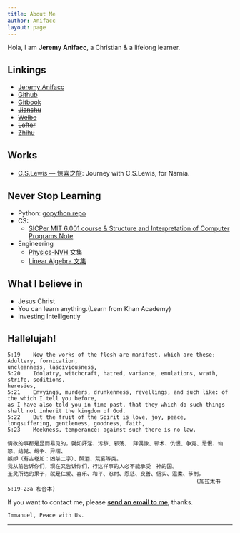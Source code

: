 ```yaml
---
title: About Me
author: Anifacc
layout: page
---
```


Hola, I am __Jeremy Anifacc__, a Christian & a lifelong learner.

## Linkings

- [Jeremy Anifacc][1]
- [Github][2]
- [Gitbook][3]
- [~~Jianshu~~][4]
- [~~Weibo~~][5]
- [~~Lofter~~][6]
- [~~Zhihu~~][7]

## Works

- [C.S.Lewis — 惊喜之旅](http://jeremyanifaccc.pythonanywhere.com/): Journey with C.S.Lewis, for Narnia.

## Never Stop Learning

- Python: [gopython repo](https://github.com/JeremiahZhang/gopython/)
- CS: 
    - [SICPer MIT 6.001 course & Structure and Interpretation of Computer Programs Note](https://jeremiahzhang.github.io/SICPer/)
- Engineering
    - [Physics-NVH 文集](https://www.jianshu.com/nb/8041870)
    - [Linear Algebra 文集](https://www.jianshu.com/nb/7906919)

## What I believe in

- Jesus Christ
- You can learn anything.(Learn from Khan Academy)
- Investing Intelligently

## Hallelujah!

```
5:19    Now the works of the flesh are manifest, which are these; Adultery, fornication, 
uncleanness, lasciviousness,
5:20    Idolatry, witchcraft, hatred, variance, emulations, wrath, strife, seditions, 
heresies,
5:21    Envyings, murders, drunkenness, revellings, and such like: of the which I tell you before, 
as I have also told you in time past, that they which do such things shall not inherit the kingdom of God.
5:22    But the fruit of the Spirit is love, joy, peace, longsuffering, gentleness, goodness, faith,
5:23    Meekness, temperance: against such there is no law.

情欲的事都是显而易见的，就如奸淫、污秽、邪荡、 拜偶像、邪术、仇恨、争竞、忌恨、恼怒、结党、纷争、异端、 
嫉妒（有古卷加：凶杀二字）、醉酒、荒宴等类。  
我从前告诉你们，现在又告诉你们，行这样事的人必不能承受　神的国。   
圣灵所结的果子，就是仁爱、喜乐、和平、忍耐、恩慈、良善、信实、温柔、节制。  
                                                           (加拉太书 5:19-23a 和合本)
```

If you want to contact me, please __[send an email to me][10]__, thanks.

	Immanuel, Peace with Us.

---

[1]:	http://jeremiahzhang.github.io/
[2]:	https://github.com/JeremiahZhang
[3]:	https://www.gitbook.com/@jeremiahzhang
[4]:	http://www.jianshu.com/u/e5fdf29b3150
[5]:	http://weibo.com/ZhangXiaowoStef
[6]:  http://anifacc.lofter.com/
[7]:  https://www.zhihu.com/people/TolifAnifacc
[10]: mailto:zhangleisuda@gmail.com
